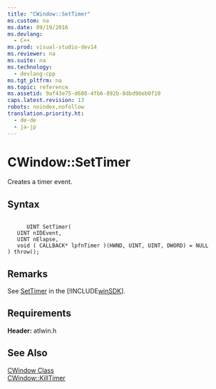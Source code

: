```yaml
---
title: "CWindow::SetTimer"
ms.custom: na
ms.date: 09/19/2016
ms.devlang: 
  - C++
ms.prod: visual-studio-dev14
ms.reviewer: na
ms.suite: na
ms.technology: 
  - devlang-cpp
ms.tgt_pltfrm: na
ms.topic: reference
ms.assetid: 9af43e75-d680-4fb6-892b-8dbd90eb0f10
caps.latest.revision: 13
robots: noindex,nofollow
translation.priority.ht: 
  - de-de
  - ja-jp
---
```

# CWindow::SetTimer
Creates a timer event.  
  
## Syntax  
  
```  
  
      UINT SetTimer(  
   UINT nIDEvent,  
   UINT nElapse,  
   void ( CALLBACK* lpfnTimer )(HWND, UINT, UINT, DWORD) = NULL   
) throw();  
```  
  
## Remarks  
 See [SetTimer](http://msdn.microsoft.com/library/windows/desktop/ms644906) in the [!INCLUDE[winSDK](../vs140/includes/winSDK_md.md)].  
  
## Requirements  
 **Header:** atlwin.h  
  
## See Also  
 [CWindow Class](../vs140/CWindow-Class.md)   
 [CWindow::KillTimer](../vs140/CWindow--KillTimer.md)